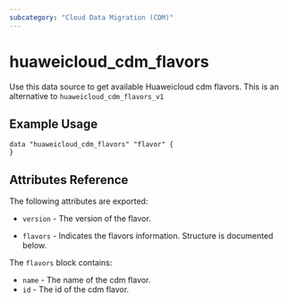 ```yaml
---
subcategory: "Cloud Data Migration (CDM)"
---
```


# huaweicloud\_cdm\_flavors

Use this data source to get available Huaweicloud cdm flavors.
This is an alternative to `huaweicloud_cdm_flavors_v1`

## Example Usage

```hcl
data "huaweicloud_cdm_flavors" "flavor" {
}
```

## Attributes Reference

The following attributes are exported:

* `version` -
  The version of the flavor.

* `flavors` -
  Indicates the flavors information. Structure is documented below.

The `flavors` block contains:

* `name` - The name of the cdm flavor.
* `id` - The id of the cdm flavor.
